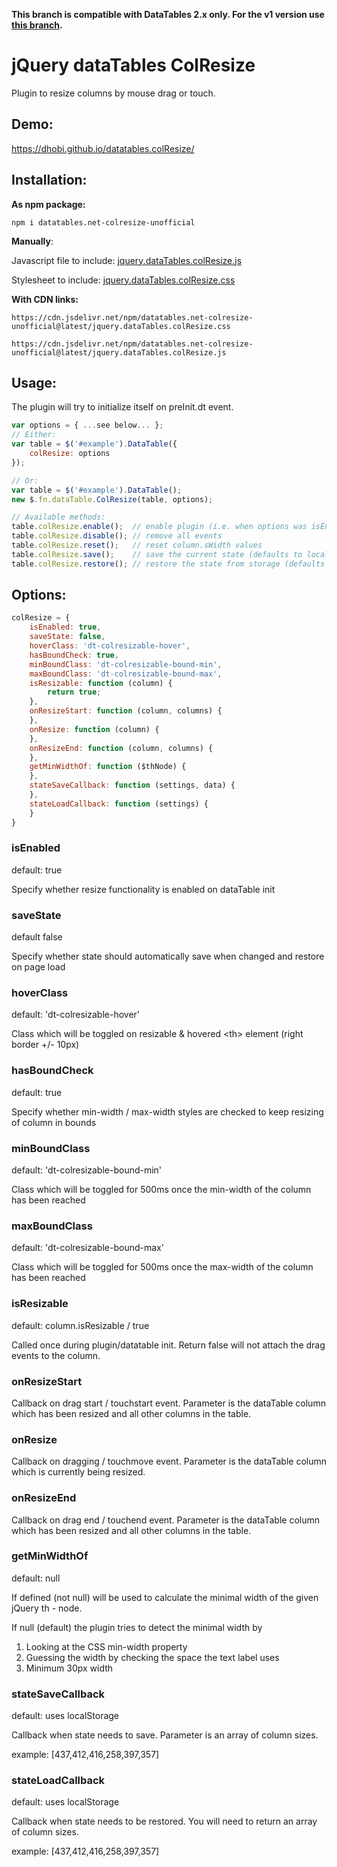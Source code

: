 **This branch is compatible with DataTables 2.x only. For the v1 version use [this branch](https://github.com/dhobi/datatables.colResize/tree/v1).**

# jQuery dataTables ColResize

Plugin to resize columns by mouse drag or touch.

## Demo:
https://dhobi.github.io/datatables.colResize/

## Installation:

**As npm package:**

```
npm i datatables.net-colresize-unofficial
```

**Manually**:

Javascript file to include: 
[jquery.dataTables.colResize.js](jquery.dataTables.colResize.js)

Stylesheet to include: 
[jquery.dataTables.colResize.css](jquery.dataTables.colResize.css)

**With CDN links:**

```
https://cdn.jsdelivr.net/npm/datatables.net-colresize-unofficial@latest/jquery.dataTables.colResize.css
```
```
https://cdn.jsdelivr.net/npm/datatables.net-colresize-unofficial@latest/jquery.dataTables.colResize.js
```

## Usage:

The plugin will try to initialize itself on preInit.dt event.

```javascript
var options = { ...see below... };
// Either:
var table = $('#example').DataTable({
    colResize: options
});

// Or:
var table = $('#example').DataTable();
new $.fn.dataTable.ColResize(table, options);

// Available methods:
table.colResize.enable();  // enable plugin (i.e. when options was isEnabled: false)
table.colResize.disable(); // remove all events
table.colResize.reset();   // reset column.sWidth values
table.colResize.save();    // save the current state (defaults to localstorage)
table.colResize.restore(); // restore the state from storage (defaults to localstorage)
```



## Options:
```javascript
colResize = {
    isEnabled: true,
    saveState: false,
    hoverClass: 'dt-colresizable-hover',
    hasBoundCheck: true,
    minBoundClass: 'dt-colresizable-bound-min',
    maxBoundClass: 'dt-colresizable-bound-max',
    isResizable: function (column) {
        return true;
    },
    onResizeStart: function (column, columns) {
    },
    onResize: function (column) {
    },
    onResizeEnd: function (column, columns) {
    },
    getMinWidthOf: function ($thNode) {
    },
    stateSaveCallback: function (settings, data) {
    },
    stateLoadCallback: function (settings) {
    }
}
```

### isEnabled

default: true

Specify whether resize functionality is enabled on dataTable init

### saveState

default false

Specify whether state should automatically save when changed and restore on page load

### hoverClass

default: 'dt-colresizable-hover'

Class which will be toggled on resizable & hovered \<th\> element (right border +/- 10px)

### hasBoundCheck

default: true

Specify whether min-width / max-width styles are checked to keep resizing of column in bounds

### minBoundClass
default: 'dt-colresizable-bound-min'

Class which will be toggled for 500ms once the min-width of the column has been reached

### maxBoundClass
default: 'dt-colresizable-bound-max'

Class which will be toggled for 500ms once the max-width of the column has been reached

### isResizable
default: column.isResizable / true

Called once during plugin/datatable init. Return false will not attach the drag events to the column.

### onResizeStart
Callback on drag start / touchstart event. Parameter is the dataTable column which has been resized and all other columns in the table.

### onResize
Callback on dragging / touchmove event. Parameter is the dataTable column which is currently being resized.

### onResizeEnd
Callback on drag end / touchend event. Parameter is the dataTable column which has been resized and all other columns in the table.

### getMinWidthOf

default: null

If defined (not null) will be used to calculate the minimal width of the given jQuery th - node.

If null (default) the plugin tries to detect the minimal width by

1. Looking at the CSS min-width property
2. Guessing the width by checking the space the text label uses
3. Minimum 30px width

### stateSaveCallback

default: uses localStorage

Callback when state needs to save. Parameter is an array of column sizes.

example: [437,412,416,258,397,357]

### stateLoadCallback

default: uses localStorage

Callback when state needs to be restored. You will need to return an array of column sizes.

example: [437,412,416,258,397,357]
